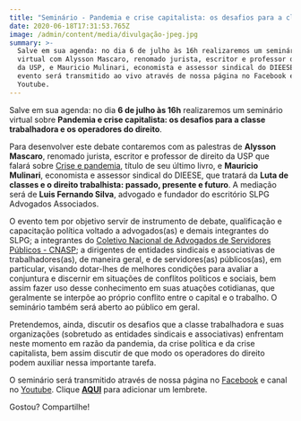 ```yaml
---
title: "Seminário - Pandemia e crise capitalista: os desafios para a classe trabalhadora e os operadores do direito\t"
date: 2020-06-18T17:31:53.765Z
image: /admin/content/media/divulgação-jpeg.jpg
summary: >-
  Salve em sua agenda: no dia 6 de julho às 16h realizaremos um seminário
  virtual com Alysson Mascaro, renomado jurista, escritor e professor de direito
  da USP, e Mauricio Mulinari, economista e assessor sindical do DIEESE. O
  evento será transmitido ao vivo através de nossa página no Facebook e canal no
  Youtube.
---
```

Salve em sua agenda: no dia **6 de julho às 16h** realizaremos um seminário virtual sobre **Pandemia e crise capitalista: os desafios para a classe trabalhadora e os operadores do direito**. 

Para desenvolver este debate contaremos com as palestras de **Alysson Mascaro**, renomado jurista, escritor e professor de direito da USP que falará sobre [Crise e pandemia](https://www.boitempoeditorial.com.br/produto/e-crise-e-pandemia-959), título de seu último livro, e **Mauricio Mulinari**, economista e assessor sindical do DIEESE, que tratará da **Luta de classes e o direito trabalhista: passado, presente e futuro**. A mediação será de **Luis Fernando Silva**, advogado e fundador do escritório SLPG Advogados Associados. 

O evento tem por objetivo servir de instrumento de debate, qualificação e capacitação política voltado a advogados(as) e demais integrantes do SLPG; a integrantes do [Coletivo Nacional de Advogados de Servidores Públicos - CNASP](http://cnasp.adv.br/); a dirigentes de entidades sindicais e associativas de trabalhadores(as), de maneira geral, e de servidores(as) públicos(as), em particular, visando dotar-lhes de melhores condições para avaliar a conjuntura e discernir em situações de conflitos políticos e sociais, bem assim fazer uso desse conhecimento em suas atuações cotidianas, que geralmente se interpõe ao próprio conflito entre o capital e o trabalho. O seminário também será aberto ao público em geral.

Pretendemos, ainda, discutir os desafios que a classe trabalhadora e suas organizações (sobretudo as entidades sindicais e associativas) enfrentam neste momento em razão da pandemia, da crise política e da crise capitalista, bem assim discutir de que modo os operadores do direito podem auxiliar nessa importante tarefa. 

O seminário será transmitido através de nossa página no [Facebook](https://www.facebook.com/SLPG.Advogados.Associados/) e canal no [Youtube](https://www.youtube.com/channel/UCjbphG4OMGO9n7DhJ4ckS3g). Clique [**AQUI**](https://www.youtube.com/watch?v=1NaHp4RHMGw) para adicionar um lembrete. 

Gostou? Compartilhe!
